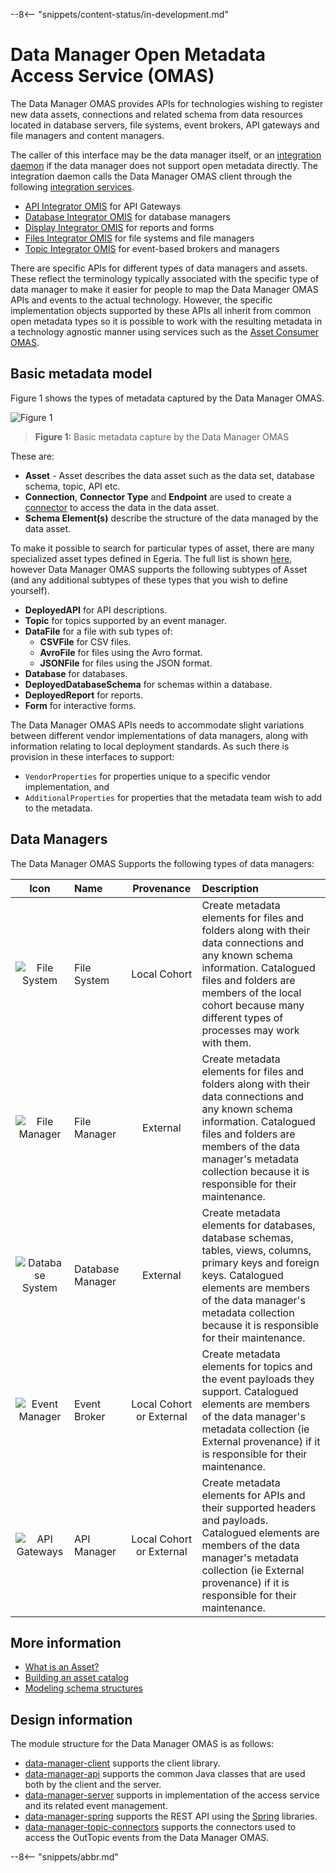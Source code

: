 <!-- SPDX-License-Identifier: CC-BY-4.0 -->
<!-- Copyright Contributors to the Egeria project. -->

--8<-- "snippets/content-status/in-development.md"

# Data Manager Open Metadata Access Service (OMAS)

The Data Manager OMAS provides APIs for technologies wishing to register
new data assets, connections and related schema from data resources located
in database servers, file systems, event brokers, API gateways and file managers and content managers.

The caller of this interface may be the data manager itself, or an
[integration daemon](../../admin-services/docs/concepts/governance-server-types.md) if the
data manager does not support open metadata directly.
The integration daemon calls the Data Manager OMAS client through the following
[integration services](../../integration-services).

* [API Integrator OMIS](../../integration-services/api-integrator) for API Gateways
* [Database Integrator OMIS](../../integration-services/database-integrator) for database managers
* [Display Integrator OMIS](../../integration-services/display-integrator) for reports and forms
* [Files Integrator OMIS](../../integration-services/files-integrator) for file systems and file managers
* [Topic Integrator OMIS](../../integration-services/topic-integrator) for event-based brokers and managers

There are specific APIs for different types of data managers and assets.  These reflect
the terminology typically associated with the specific type of data manager to make it easier
for people to map the Data Manager OMAS APIs and events to the actual technology.
However, the specific implementation objects supported by these APIs all inherit from common
open metadata types so it is possible to work with the resulting metadata in a technology
agnostic manner using services such as the [Asset Consumer OMAS](../asset-consumer).

## Basic metadata model

Figure 1 shows the types of metadata captured by the Data Manager OMAS.

![Figure 1](docs/basic-model.png)
> **Figure 1:** Basic metadata capture by the Data Manager OMAS

These are:

* **Asset** - Asset describes the data asset such as the data set, database schema, topic, API etc.
* **Connection**, **Connector Type** and **Endpoint** are used to create a [connector](../../frameworks/open-connector-framework/docs/concepts/connector.md)
to access the data in the data asset.
* **Schema Element(s)** describe the structure of the data managed by the data asset.

To make it possible to search for particular types of asset, there are many specialized asset types defined in Egeria.
The full list is shown [here](../docs/concepts/assets), however Data Manager OMAS supports
the following subtypes of Asset (and any additional subtypes of these types that you wish to define yourself).

* **DeployedAPI** for API descriptions.
* **Topic** for topics supported by an event manager.
* **DataFile** for a file with sub types of:
   * **CSVFile** for CSV files.
   * **AvroFile** for files using the Avro format.
   * **JSONFile** for files using the JSON format.
* **Database** for databases.
* **DeployedDatabaseSchema** for schemas within a database.
* **DeployedReport** for reports.
* **Form** for interactive forms.


The Data Manager OMAS APIs needs to accommodate slight variations between different vendor
implementations of data managers, along with information relating to local deployment standards.
As such there is provision in these interfaces to support:

* `VendorProperties` for properties unique to a specific vendor implementation, and
* `AdditionalProperties` for properties that the metadata team wish to add to the metadata.

## Data Managers

The Data Manager OMAS Supports the following types of data managers:

| Icon                                   | Name     | Provenance | Description |
| :----------------------------------:   | :---------- | :------------------------------------------------------: | :---------- |
| ![File System](docs/file-system.png)   | File System | Local Cohort | Create metadata elements for files and folders along with their data connections and any known schema information. Catalogued files and folders are members of the local cohort because many different types of processes may work with them. |
| ![File Manager](docs/file-manager.png) | File Manager | External  | Create metadata elements for files and folders along with their data connections and any known schema information. Catalogued files and folders are members of the data manager's metadata collection because it is responsible for their maintenance.|
| ![Database System](docs/database-server.png) | Database Manager | External | Create metadata elements for databases, database schemas, tables, views, columns, primary keys and foreign keys. Catalogued elements are members of the data manager's metadata collection because it is responsible for their maintenance.|
| ![Event Manager](docs/event-broker.png) | Event Broker | Local Cohort or External | Create metadata elements for topics and the event payloads they support. Catalogued elements are members of the data manager's metadata collection (ie External provenance) if it is responsible for their maintenance.|
| ![API Gateways](docs/api-gateway.png) | API Manager | Local Cohort or External | Create metadata elements for APIs and their supported headers and payloads. Catalogued elements are members of the data manager's metadata collection (ie External provenance) if it is responsible for their maintenance.|


## More information

* [What is an Asset?](../docs/concepts/assets)
* [Building an asset catalog](../../../open-metadata-publication/website/cataloging-assets)
* [Modeling schema structures](../../../open-metadata-publication/website/modelling-technology/modelling-schemas.md)

## Design information

The module structure for the Data Manager OMAS is as follows:

* [data-manager-client](data-manager-client) supports the client library.
* [data-manager-api](data-manager-api) supports the common Java classes that are used both by the client and the server.
* [data-manager-server](data-manager-server) supports in implementation of the access service and its related event management.
* [data-manager-spring](data-manager-spring) supports the REST API using the [Spring](../../../developer-resources/Spring.md) libraries.
* [data-manager-topic-connectors](data-manager-topic-connectors) supports the connectors used to access the OutTopic
events from the Data Manager OMAS.

--8<-- "snippets/abbr.md"
